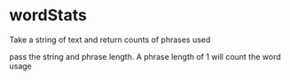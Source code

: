# wordStats
Take a string of text and return counts of phrases used

pass the string and phrase length. A phrase length of 1 will count the word usage
